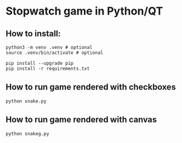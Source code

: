 # Stopwatch game in Python/QT

## How to install:
```
python3 -m venv .venv # optional
source .venv/bin/activate # optional

pip install --upgrade pip
pip install -r requirements.txt 
```

## How to run game rendered with checkboxes
```
python snake.py
```

## How to run game rendered with canvas
```
python snakeg.py
```
